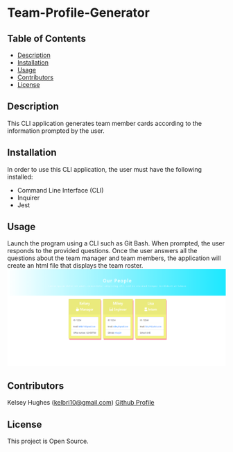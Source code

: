 # Team-Profile-Generator

## Table of Contents 
* [Description](#Description)
* [Installation](#Installation)
* [Usage](#Usage)
* [Contributors](#Contributors)
* [License](#License)

## Description 
This CLI application generates team member cards according to the information prompted by the user. 

## Installation 
In order to use this CLI application, the user must have the following installed: 
* Command Line Interface (CLI)
* Inquirer
* Jest 

## Usage 
Launch the program using a CLI such as Git Bash. When prompted, the user responds to the provided questions. Once the user answers all the questions about the team manager and team members, the application will create an html file that displays the team roster.
![Image of Demo](https://github.com/kelbri10/Team-Profile-Generator/blob/master/teamProfileGenerator.png)

## Contributors 
Kelsey Hughes (kelbri10@gmail.com) [Github Profile](https://github.com/kelbri10)

## License 
This project is Open Source. 